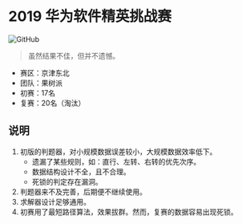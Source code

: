 2019 华为软件精英挑战赛
=======================

![GitHub](https://img.shields.io/github/license/icgw/HUAWEI-CodeCraft-2019)

> 虽然结果不佳，但并不遗憾。

- 赛区：京津东北
- 团队：果树派
- 初赛：17名
- 复赛：20名（淘汰）

## 说明
1. 初版的判题器，对小规模数据误差较小，大规模数据效率低下。
   + 遗漏了某些规则，如：直行、左转、右转的优先次序。
   + 数据结构设计不全，且不合理。
   + 死锁的判定存在漏洞。
2. 判题器来不及完善，后期便不继续使用。
3. 求解器设计足够通用。
4. 初赛用了最短路径算法，效果拔群。然而，复赛的数据容易出现死锁。
